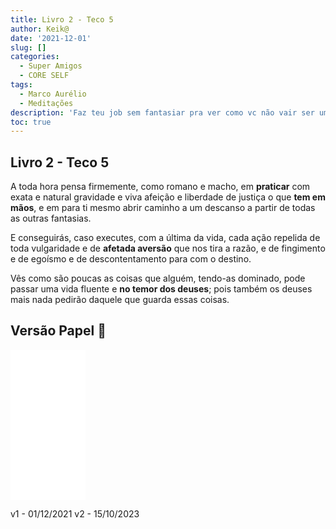 ```yaml
---
title: Livro 2 - Teco 5
author: Keik@
date: '2021-12-01'
slug: []
categories:
  - Super Amigos
  - CORE SELF
tags:
  - Marco Aurélio
  - Meditações
description: 'Faz teu job sem fantasiar pra ver como vc não vair ser um recalcado invejoso e nem vai precisar ficar mendigando nada pra deus nenhum.'
toc: true
---
```



## Livro 2 - Teco 5

A toda hora pensa firmemente, como romano e macho, em **praticar** com exata e natural gravidade e viva afeição e liberdade de justiça o que **tem em mãos**, e em para ti mesmo abrir caminho a um descanso a partir de todas as outras fantasias.

E conseguirás, caso executes, com a última da vida, cada ação repelida de toda vulgaridade e de **afetada aversão** que nos tira a razão, e de fingimento e de egoísmo e de descontentamento para com o destino. 

Vês como são poucas as coisas que alguém, tendo-as dominado, pode passar uma vida fluente e **no temor dos deuses**; pois também os deuses mais nada pedirão daquele que guarda essas coisas.


## Versão Papel :book:
<iframe style="width:120px;height:240px;" marginwidth="0" marginheight="0" scrolling="no" frameborder="0" src="//ws-na.amazon-adsystem.com/widgets/q?ServiceVersion=20070822&OneJS=1&Operation=GetAdHtml&MarketPlace=BR&source=ss&ref=as_ss_li_til&ad_type=product_link&tracking_id=mundodekeika-20&language=pt_BR&marketplace=amazon&region=BR&placement=B092FVY4BB&asins=B092FVY4BB&linkId=37c5ec14221f61f811029aa88b520891&show_border=true&link_opens_in_new_window=true"></iframe>


v1  - 01/12/2021
v2 - 15/10/2023


